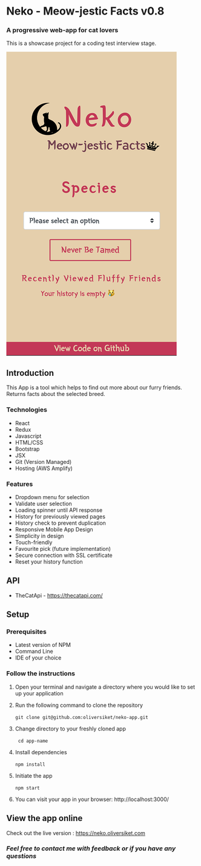 # Neko - Meow-jestic Facts v0.8
### A progressive web-app for cat lovers

This is a showcase project for a coding test interview stage.

![app preview](./src/assets/images/app-preview.png)
## Introduction
This App is a tool which helps to find out more about our furry friends. Returns facts about the selected breed.

### Technologies
  * React
  * Redux
  * Javascript
  * HTML/CSS
  * Bootstrap
  * JSX
  * Git (Version Managed)
  * Hosting (AWS Amplify)

### Features
  * Dropdown menu for selection
  * Validate user selection
  * Loading spinner until API response
  * History for previously viewed pages
  * History check to prevent duplication
  * Responsive Mobile App Design
  * Simplicity in design
  * Touch-friendly
  * Favourite pick (future implementation)
  * Secure connection with SSL certificate
  * Reset your history function

## API
  * TheCatApi - https://thecatapi.com/

## Setup

### Prerequisites
  * Latest version of NPM
  * Command Line
  * IDE of your choice

### Follow the instructions

1. Open your terminal and navigate a directory where you would like to set up your application
2. Run the following command to clone the repository

    ```git clone git@github.com:oliversiket/neko-app.git```

3. Change directory to your freshly cloned app

    ``` cd app-name```

4. Install dependencies
 
    ``` npm install ```

5. Initiate the app

    ``` npm start ```

6. You can visit your app in your browser: http://localhost:3000/

## View the app online
Check out the live version : https://neko.oliversiket.com

### *Feel free to contact me with feedback or if you have any questions*
